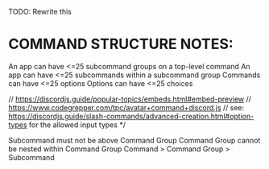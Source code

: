 TODO: Rewrite this


COMMAND STRUCTURE NOTES:
=============================
An app can have <=25 subcommand groups on a top-level command
An app can have <=25 subcommands within a subcommand group
Commands can have <=25 options
Options can have <=25 choices


// https://discordjs.guide/popular-topics/embeds.html#embed-preview
// https://www.codegrepper.com/tpc/avatar+command+discord.js
// see: https://discordjs.guide/slash-commands/advanced-creation.html#option-types for the allowed input types
*/

Subcommand must not be above Command Group
Command Group cannot be nested within Command Group
Command > Command Group > Subcommand



